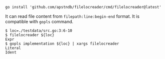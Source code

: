 ```
go install 'github.com/apstndb/filelocreader/cmd/filelocreader@latest'
```

It can read file content from `filepath:line:begin-end` format. It is compatible with `gopls` command.

```
$ loc=./testdata/src.go:3:6-10                                      
$ filelocreader ${loc}                                    
Expr
$ gopls implementation ${loc} | xargs filelocreader
Literal
Ident
```